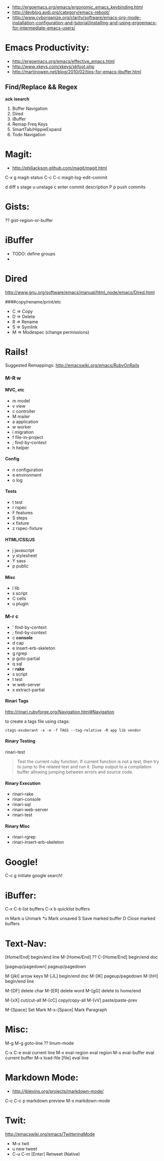 - http://ergoemacs.org/emacs/ergonomic_emacs_keybinding.html
- http://devblog.avdi.org/category/emacs-reboot/
- http://www.cyborganize.org/clarity/software/emacs-org-mode-installation-configuration-and-tutorial/installing-and-using-ergoemacs-for-intermediate-emacs-users/

Emacs Productivity:
===================
- http://ergoemacs.org/emacs/effective_emacs.html
- http://www.xkeys.com/xkeys/xkfoot.php
- http://martinowen.net/blog/2010/02/tips-for-emacs-ibuffer.html

Find/Replace && Regex
---------------------
**ack**
**isearch**

1. Buffer Navigation
2. Dired
3. iBuffer
4. Remap Freq Keys
5. SmartTab/HippieExpand
6. Todo Navigation

Magit:
======
- http://philjackson.github.com/magit/magit.html

C-x g		magit-status
C-c C-c		magit-log-edit-commit

d	diff
s	stage
u	unstage
c	enter commit description
P p	push commits

Gists:
======
??		gist-region-or-buffer


iBuffer
=======
- TODO: define groups
-

Dired
=====
http://www.gnu.org/software/emacs/manual/html_node/emacs/Dired.html

####copy/rename/print/etc
- C => Copy
- D => Delete
- R => Rename
- S => Symlink
- M => Modespec (change permissions)

Rails!
=================
Suggested Remappings: http://emacswiki.org/emacs/RubyOnRails

### M-R w
#### MVC, etc
- m model
- v view
- c controller
- M mailer
- a application
- w worker
- i migration
- f file-in-project
- ; find-by-context
- h helper

#### Config
- n configuration
- e environment
- o log

#### Tests
- t test
- r rspec
- F features
- S steps
- x fixture
- z rspec-fixture

#### HTML/CSS/JS
- j javascript
- y stylesheet
- Y sass
- p public

#### Misc
- l lib
- s script
- C cells
- u plugin

### M-r c
- ' find-by-context
- ; find-by-context
- c **console**
- d cap
- e insert-erb-skeleton
- g rgrep
- p goto-partial
- q sql
- r **rake**
- s script
- t test
- w web-server
- x extract-partial

#### Rinari Tags
http://rinari.rubyforge.org/Navigation.html#Navigation

to create a tags file using ctags:

    ctags-exuberant -a -e -f TAGS --tag-relative -R app lib vendor

#### Rinary Testing
rinari-test
> Test the current ruby function. If current function is not a test,
> then try to jump to the related test and run it.
> Dump output to a compilation buffer allowing jumping
> between errors and source code.

#### Rinary Execution
- rinari-rake
- rinari-console
- rinari-sql
- rinari-web-server
- rinari-test

#### Rinary Misc
- rinari-rgrep
- rinari-insert-erb-skeleton

Google!
=================
C-c g		initiate google search!

iBuffer:
========
C-x C-b		list buffers
C-x b		quicklist buffers

m	Mark
u	Unmark
*u	Mark unsaved
S	Save marked buffer
D	Close marked buffers

Text-Nav:
=========
[Home/End]			begin/end line
M-[Home/End]		??
C-[Home/End]		begin/end doc

[pageup/pagedown]	pageup/pagedown

M-[jikl]			arrow keys
M-[JL]				begin/end doc
M-[IK]				pageup/pagedown
M-[hH]				begin/end line

M-[DF]				delete char
M-[ER]				delete word
M-[gG]				delete to home/end

M-[xX]				cut/cut-all
M-[cC]				copy/copy-all
M-[vV]				paste/paste-prev

M-[Space]			Set Mark
M-s-[Space]			Mark Paragraph

Misc:
=====
M-g M-g		goto-line
??		linum-mode

C-x C-e					eval current line
M-x eval-region			eval region
M-x eval-buffer			eval current buffer
M-x load-file [file]	eval line

Markdown Mode:
==============
- http://jblevins.org/projects/markdown-mode/

C-c C-c p	markdown preview
M-x		markdown-mode

Twit:
=====
http://emacswiki.org/emacs/TwitteringMode
- M-x twit
- u new tweet
- C-u C-m [Enter] Retweet (Native)
